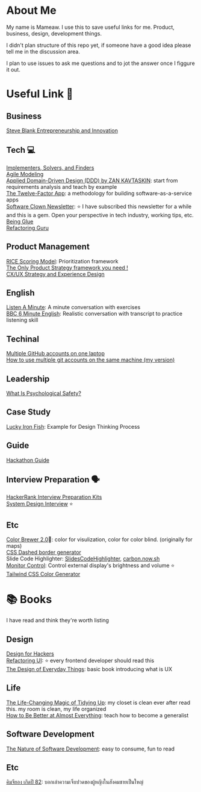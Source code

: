 # About Me

My name is Mameaw. I use this to save useful links for me. Product, business, design, development things.

I didn't plan structure of this repo yet, if someone have a good idea please tell me in the discussion area.

I plan to use issues to ask me questions and to jot the answer once I figgure it out.


# Useful Link 📌
## Business
[Steve Blank Entrepreneurship and Innovation](https://steveblank.com/)

## Tech 💻
[Implementers, Solvers, and Finders](https://rkoutnik.com/2016/04/21/implementers-solvers-and-finders.html)  
[Agile Modeling](http://agilemodeling.com/)  
[Applied Domain-Driven Design (DDD) by ZAN KAVTASKIN](http://www.zankavtaskin.com/2014/12/applied-domain-driven-design-ddd-part-0.html): start from requirements analysis and teach by example  
[The Twelve-Factor App](https://12factor.net): a methodology for building software-as-a-service apps  
[Software Clown Newsletter](https://codewithoutrules.com/softwareclown/): ⭐️ I have subscribed this newsletter for a while and this is a gem. Open your perspective in tech industry, working tips, etc.  
[Being Glue](https://noidea.dog/glue)  
[Refactoring Guru](https://refactoring.guru/)  

## Product Management
[RICE Scoring Model](https://www.productplan.com/glossary/rice-scoring-model/): Prioritization framework  
[The Only Product Strategy framework you need !](https://akashmdubey.medium.com/the-only-product-strategy-framework-you-need-5bf64dedef3e)  
[CX/UX Strategy and Experience Design](https://deltacx.com)

## English
[Listen A Minute](https://listenaminute.com/): A minute conversation with exercises  
[BBC 6 Minute English](https://www.bbc.co.uk/learningenglish/english/features/6-minute-english): Realistic conversation with transcript to practice listening skill


## Techinal
[Multiple GitHub accounts on one laptop](https://dev.to/osipovsimon/multiple-github-accounts-on-one-laptop-2dmg)  
[How to use multiple git accounts on the same machine (my version)](https://mameaw14.xyz/blog/how-to-use-multiple-git/)  


## Leadership
[What Is Psychological Safety?](https://hbr.org/2023/02/what-is-psychological-safety)  


## Case Study
[Lucky Iron Fish](https://www.youtube.com/watch?v=KJM7Nj1DCwk): Example for Design Thinking Process

## Guide
[Hackathon Guide](https://hackathon.guide/)  

## Interview Preparation 🗣
[HackerRank Interview Preparation Kits](https://www.hackerrank.com/interview/preparation-kits)  
[System Design Interview](https://www.youtube.com/watch?v=bUHFg8CZFws) ⭐️  


## Etc
[Color Brewer 2.0](http://colorbrewer2.org)🎨: color for visulization, color for color blind. (originally for maps)   
[CSS Dashed border generator](https://kovart.github.io/dashed-border-generator/)  
Slide Code Highlighter: [SlidesCodeHighlighter](https://romannurik.github.io/SlidesCodeHighlighter/), [carbon.now.sh](https://carbon.now.sh/)  
[Monitor Control](https://github.com/MonitorControl/MonitorControl): Control external display's brightness and volume ⭐️  
[Tailwind CSS Color Generator](https://uicolors.app/create)  

# 📚 Books
I have read and think they're worth listing

## Design
[Design for Hackers](https://www.amazon.com/Design-Hackers-Reverse-Engineering-Beauty/dp/1119998956)  
[Refactoring UI](https://refactoringui.com/book/): ⭐️ every frontend developer should read this  
[The Design of Everyday Things](https://www.amazon.com/Design-Everyday-Things-Revised-Expanded-ebook/dp/B00E257T6C): basic book introducing what is UX

## Life
[The Life-Changing Magic of Tidying Up](https://www.amazon.com/Life-Changing-Magic-Tidying-Decluttering-Organizing/dp/1607747308): my closet is clean ever after read this. my room is clean, my life organized  
[How to Be Better at Almost Everything](https://www.amazon.com/How-Be-Better-Almost-Everything/dp/194688541X): teach how to become a generalist

## Software Development
[The Nature of Software Development](https://www.amazon.com/Nature-Software-Development-Simple-Valuable/dp/1941222374): easy to consume, fun to read

## Etc
[คิมจียอง เกิดปี 82](https://www.the101.world/kim-ji-young-born-1982-review/): บอกเล่าความเจ็บปวดของผู้หญิงในสังคมชายเป็นใหญ่
